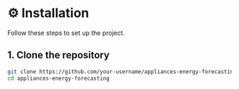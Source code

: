 # ⚙️ Installation

Follow these steps to set up the project.

## 1. Clone the repository

```bash
git clone https://github.com/your-username/appliances-energy-forecasting.git
cd appliances-energy-forecasting
```